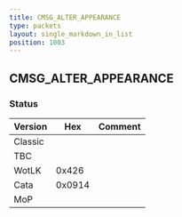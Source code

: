 ```yaml
---
title: CMSG_ALTER_APPEARANCE
type: packets
layout: single_markdown_in_list
position: 1003
---
```


## CMSG_ALTER_APPEARANCE

### Status

Version    | Hex        | Comment
---------- | ---------- | ----------
Classic    |            |
TBC        |            |
WotLK      | 0x426      |
Cata       | 0x0914     |
MoP        |            |